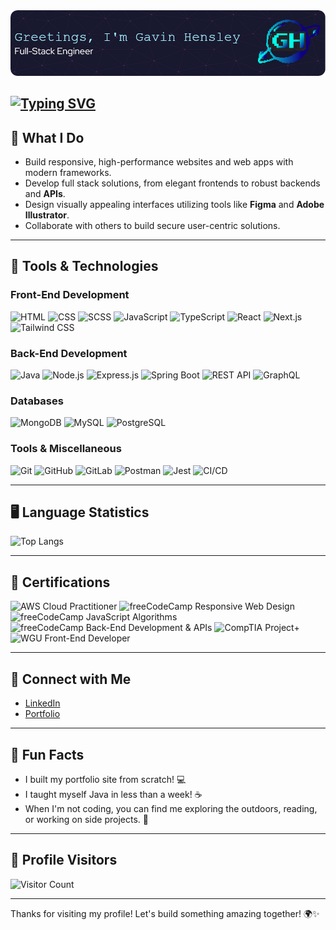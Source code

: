 <img alt="Header Image" src="./github-header-image.png" />
</div>

[![Typing SVG](https://readme-typing-svg.demolab.com?font=Press+Start+2P&size=16&pause=1000&color=B24CF7&center=true&width=435&lines=Full-Stack+Engineer+%F0%9F%96%A5;WGU+SWE+Student+%F0%9F%8E%93;Chess+Player+%E2%99%9F%EF%B8%8F;Web+Designer+%F0%9F%8E%A8;Gamer+%F0%9F%8E%AE;SCCTC+Board+Member+%F0%9F%8F%AB;AWS+Cloud+Practitioner+%E2%98%81%EF%B8%8F;CompTIA+Project%2B+%F0%9F%93%8B)](https://git.io/typing-svg)
---

## 🚀 What I Do

- Build responsive, high-performance websites and web apps with modern frameworks.
- Develop full stack solutions, from elegant frontends to robust backends and **APIs**.
- Design visually appealing interfaces utilizing tools like **Figma** and **Adobe Illustrator**.
- Collaborate with others to build secure user-centric solutions.

---

## 🔧 Tools & Technologies

### Front-End Development
<p>
  <img src="https://img.shields.io/badge/HTML-%23E34F26.svg?style=flat-square&logo=html5&logoColor=white" alt="HTML">
  <img src="https://img.shields.io/badge/CSS-%231572B6.svg?style=flat-square&logo=css3&logoColor=white" alt="CSS">
  <img src="https://img.shields.io/badge/SCSS-%23C76494.svg?style=flat-square&logo=sass&logoColor=white" alt="SCSS">
  <img src="https://img.shields.io/badge/JavaScript-%23F7DF1E.svg?style=flat-square&logo=javascript&logoColor=black" alt="JavaScript">
  <img src="https://img.shields.io/badge/TypeScript-%23007ACC.svg?style=flat-square&logo=typescript&logoColor=white" alt="TypeScript">
  <img src="https://img.shields.io/badge/React-%2300D8FF.svg?style=flat-square&logo=react&logoColor=white" alt="React">
  <img src="https://img.shields.io/badge/Next.js-%23000000.svg?style=flat-square&logo=next.js&logoColor=white" alt="Next.js">
  <img src="https://img.shields.io/badge/Tailwind%20CSS-%2338B2AC.svg?style=flat-square&logo=tailwind-css&logoColor=white" alt="Tailwind CSS">
</p>

### Back-End Development
<p>
  <img src="https://img.shields.io/badge/Java-%ED8B00?style=flat-square&logo=openjdk&logoColor=white" alt="Java">
  <img src="https://img.shields.io/badge/Node.js-%2361DAFB.svg?style=flat-square&logo=node.js&logoColor=black" alt="Node.js">
  <img src="https://img.shields.io/badge/Express-%23404d59.svg?style=flat-square&logo=express&logoColor=white" alt="Express.js">
  <img src="https://img.shields.io/badge/Spring%20Boot-%236DB33F.svg?style=flat-square&logo=springboot&logoColor=white" alt="Spring Boot">
  <img src="https://img.shields.io/badge/REST%20API-%2300f0ff.svg?style=flat-square&logo=api&logoColor=white" alt="REST API">
  <img src="https://img.shields.io/badge/GraphQL-%23E10098.svg?style=flat-square&logo=graphql&logoColor=white" alt="GraphQL">
</p>

### Databases
<p>
  <img src="https://img.shields.io/badge/MongoDB-%2347A248.svg?style=flat-square&logo=mongodb&logoColor=white" alt="MongoDB">
  <img src="https://img.shields.io/badge/MySQL-%234479A1.svg?style=flat-square&logo=mysql&logoColor=white" alt="MySQL">
  <img src="https://img.shields.io/badge/PostgreSQL-%23336791.svg?style=flat-square&logo=postgresql&logoColor=white" alt="PostgreSQL">
</p>

### Tools & Miscellaneous
<p>
  <img src="https://img.shields.io/badge/Git-%23F05032.svg?style=flat-square&logo=git&logoColor=white" alt="Git">
  <img src="https://img.shields.io/badge/GitHub-%23121011.svg?style=flat-square&logo=github&logoColor=white" alt="GitHub">
  <img src="https://img.shields.io/badge/GitLab-%23181717.svg?style=flat-square&logo=gitlab&logoColor=white" alt="GitLab">
  <img src="https://img.shields.io/badge/Postman-%23FF6C37.svg?style=flat-square&logo=postman&logoColor=white" alt="Postman">
  <img src="https://img.shields.io/badge/Jest-%23C21325.svg?style=flat-square&logo=jest&logoColor=white" alt="Jest">
  <img src="https://img.shields.io/badge/CI%2FCD-%2300E5FF.svg?style=flat-square&logo=circleci&logoColor=white" alt="CI/CD">
</p>

---

## 🖥️ Language Statistics
![Top Langs](https://github-readme-stats.vercel.app/api/top-langs/?username=G-Hensley&layout=compact&theme=tokyonight)

---

## 📜 Certifications
<p>
  <img src="https://img.shields.io/badge/AWS%20Cloud%20Practitioner-%23FF9900.svg?style=flat-square&logo=amazonaws&logoColor=white" alt="AWS Cloud Practitioner" height="25">
  <img src="https://img.shields.io/badge/freeCodeCamp%20Responsive%20Web%20Design-%23323330.svg?style=flat-square&logo=freecodecamp&logoColor=green " alt="freeCodeCamp Responsive Web Design" height="25">
  <img src="https://img.shields.io/badge/freeCodeCamp%20JavaScript%20Algorithms%20and%20Data%20Structures-%23323330.svg?style=flat-square&logo=freecodecamp&logoColor=green" alt="freeCodeCamp JavaScript Algorithms" height="25">
  <img src="https://img.shields.io/badge/freeCodeCamp%20Back%20End%20Development%20and%20APIs-%23323330.svg?style=flat-square&logo=freecodecamp&logoColor=green" alt="freeCodeCamp Back-End Development & APIs" height="25">
  <img src="https://img.shields.io/badge/Project+-%23EE352b.svg?style=flat-square&logo=comptia&logoColor=white" alt="CompTIA Project+" height="25">
  <img src="https://img.shields.io/badge/WGU%20Front%20End%20Developer-%2300204b.svg?style=flat-square&logo=wgu&logoColor=white" alt="WGU Front-End Developer" height="25">
</p>

---

## 🔗 Connect with Me

- [LinkedIn](https://www.linkedin.com/in/g-hensley)
- [Portfolio](https://gavin-hensley.tech)

---

## 🚀 Fun Facts

- I built my portfolio site from scratch! 💻
- I taught myself Java in less than a week! ☕
- When I'm not coding, you can find me exploring the outdoors, reading, or working on side projects. 🌱

---

## 👀 Profile Visitors
![Visitor Count](https://profile-counter.glitch.me/G-Hensley/count.svg)

---
Thanks for visiting my profile! Let's build something amazing together! 🌍✨

